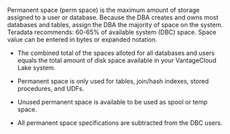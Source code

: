 Permanent space (perm space) is the maximum amount of storage assigned to a user or database. Because the DBA creates and owns most databases and tables, assign the DBA the majority of space on the system. Teradata recommends: 60-65% of available system (DBC) space. Space value can be entered in bytes or expanded notation.

-   The combined total of the spaces alloted for all databases and users equals the total amount of disk space available in your VantageCloud Lake system.


-   Permanent space is only used for tables, join/hash indexes, stored procedures, and UDFs.


-   Unused permanent space is available to be used as spool or temp space.


-   All permanent space specifications are subtracted from the DBC users.


